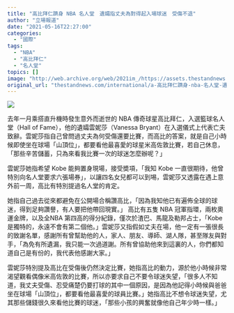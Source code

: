 ```yaml
---
title: "高比拜仁躋身 NBA 名人堂　遺孀指丈夫為對得起入場球迷　受傷不退"
author: "立場報道"
date: "2021-05-16T22:27:00"
categories:
  - "國際"
tags:
  - "NBA"
  - "高比拜仁"
  - "名人堂"
topics: []
image: "http://web.archive.org/web/2021im_/https://assets.thestandnews.com/media/photos/20210516-26_bOVf7.png"
original_url: "thestandnews.com/international/a-高比拜仁躋身-nba-名人堂-遺孀指丈夫為對得起入場球迷-受傷不退"
---
```

![](http://web.archive.org/web/2021im_/https://assets.thestandnews.com/media/photos/20210516-26_bOVf7.png)

去年一月乘搭直升機時發生意外而逝世的 NBA 傳奇球星高比拜仁，入選籃球名人堂（Hall of Fame），他的遺孀雲妮莎（Vanessa Bryant）在入選儀式上代表亡夫致辭。雲妮莎指自己曾問過丈夫為何受傷還要比賽，而高比的答案，就是自己小時候即使坐在球場「山頂位」，都要看他最喜愛的球星米高佐敦比賽，若自己休息，「那些辛苦儲蓄，只為來看我比賽一次的球迷怎麼辦呢？」

雲妮莎她指希望 Kobe 能夠置身現場，接受奬項，「我知 Kobe 一直很期待，他曾特別向名人堂要求六張場券」，以讓四名女兒都可以到埸，雲妮莎又透露在遇上意外前一周，高比有特別提過名人堂的肯定。

她指自己過去從來都避免在公開場合稱讚高比，「因為我知他已有遍佈全球的球迷，得到足夠讚譽，有人要把他帶回現實。」 高比有五隻 NBA 冠軍指環，兩枚奧運金牌，以及全NBA 第四高的得分紀錄，僅次於渣巴、馬龍及勒邦占士，「Kobe 是獨特的，永遠不會有第二個他。」雲妮莎又指假如丈夫在場，他一定有一張很長的致謝名單，感謝所有曾幫助他的人，家人、朋友、導師、湖人隊，甚至隊友與對手，「為免有所遺漏，我只能一次過道謝。所有曾協助他來到這裏的人，你們都知道自己是有份的，我代表他感謝大家。」

雲妮莎特別提及高比在受傷後仍然決定比賽，她指高比的動力，源於他小時候非常渴望觀看偶像米高佐敦的比賽，所以亦要求自己不要令球迷失望，「很多人不知道，我丈夫受傷、忍受痛楚仍要打球的其中一個原因，是因為他記得小時候與爸爸坐在球場「山頂位」，都要看他最喜愛的球員比賽。」她指高比不想令球迷失望，尤其那些儲錢很久來看他比賽的球迷，「那些小孩的興奮就像他自己年少時一樣。」